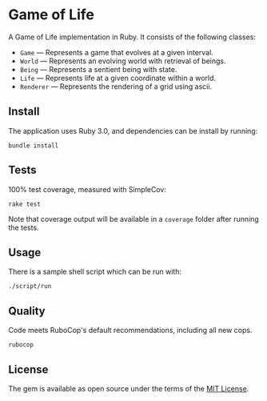 # Game of Life

A Game of Life implementation in Ruby. It consists of the following classes:

* `Game` — Represents a game that evolves at a given interval.
* `World` — Represents an evolving world with retrieval of beings.
* `Being` — Represents a sentient being with state.
* `Life` — Represents life at a given coordinate within a world.
* `Renderer` — Represents the rendering of a grid using ascii.

## Install

The application uses Ruby 3.0, and dependencies can be install by running:

```shell
bundle install
```

## Tests

100% test coverage, measured with SimpleCov:

```shell
rake test
```

Note that coverage output will be available in a `coverage` folder after running the tests.

## Usage

There is a sample shell script which can be run with:

```shell
./script/run
```

## Quality

Code meets RuboCop's default recommendations, including all new cops.

```shell
rubocop
```

## License

The gem is available as open source under the terms of the [MIT License](https://opensource.org/licenses/MIT).
